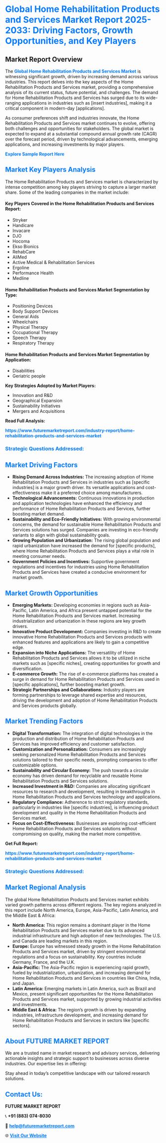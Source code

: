 <h1 style="color: #007BFF;">Global Home Rehabilitation Products and Services Market Report 2025-2033: Driving Factors, Growth Opportunities, and Key Players</h1>

<section id="overview">
<h2>Market Report Overview</h2>
<p>The <a href="https://www.futuremarketreport.com/industry-report/home-rehabilitation-products-and-services-market" style="color: #007BFF; text-decoration: none;"><strong>Global Home Rehabilitation Products and Services Market</strong></a> is witnessing significant growth, driven by increasing demand across various industries. This report delves into the key aspects of the Home Rehabilitation Products and Services market, providing a comprehensive analysis of its current status, future potential, and challenges. The demand for Home Rehabilitation Products and Services has surged due to its wide-ranging applications in industries such as [insert industries], making it a critical component in modern-day [applications].</p>
<p>As consumer preferences shift and industries innovate, the Home Rehabilitation Products and Services market continues to evolve, offering both challenges and opportunities for stakeholders. The global market is expected to expand at a substantial compound annual growth rate (CAGR) over the forecast period, driven by technological advancements, emerging applications, and increasing investments by major players.</p>
</section>

<section id="overview">
<p><a href="https://www.futuremarketreport.com/request-sample/reportId=99525" style="color: #007BFF; text-decoration: none;"><strong>Explore Sample Report Here</strong></a></p>
</section>

<section id="key-players">
<h2 style="color: #007BFF;">Market Key Players Analysis</h2>
<p>The Home Rehabilitation Products and Services market is characterized by intense competition among key players striving to capture a larger market share. Some of the leading companies in the market include:</p>
<h4>Key Players Covered in the Home Rehabilitation Products and Services Report:</h4>
<ul><li>Stryker</li><li>Handicare</li><li>Invacare</li><li>DJO</li><li>Hocoma</li><li>Ekso Bionics</li><li>RehabCare</li><li>AliMed</li><li>Active Medical &amp; Rehabilitation Services</li><li>Ergoline</li><li>Performance Health</li><li>Medline</li></ul>
<h4>Home Rehabilitation Products and Services Market Segmentation by Type:</h4>
<ul><li>Positioning Devices</li><li>Body Support Devices</li><li>General Aids</li><li>Wheelchairs</li><li>Physical Therapy</li><li>Occupational Therapy</li><li>Speech Therapy</li><li>Respiratory Therapy</li></ul>

<h4>Home Rehabilitation Products and Services Market Segmentation by Application:</h4>
<ul><li>Disabilities</li><li>Geriatric people</li></ul>
<p><strong>Key Strategies Adopted by Market Players:</strong></p>
<ul>
<li>Innovation and R&D</li>
<li>Geographical Expansion</li>
<li>Sustainability Initiatives</li>
<li>Mergers and Acquisitions</li>
</ul>
</section>

<section>
<p><strong>Read Full Analysis: </strong></p><a href="https://www.futuremarketreport.com/industry-report/home-rehabilitation-products-and-services-market" style="color: #007BFF; text-decoration: none;"><strong>https://www.futuremarketreport.com/industry-report/home-rehabilitation-products-and-services-market</strong></a>
<h3 style="color: #007BFF;">Strategic Questions Addressed:</h3>
</section>

<section id="driving-factors">
<h2 style="color: #007BFF;">Market Driving Factors</h2>
<ul>
<li><strong>Rising Demand Across Industries:</strong> The increasing adoption of Home Rehabilitation Products and Services in industries such as [specific industries] is a major growth driver. Its versatile applications and cost-effectiveness make it a preferred choice among manufacturers.</li>
<li><strong>Technological Advancements:</strong> Continuous innovations in production and application technologies have enhanced the efficiency and performance of Home Rehabilitation Products and Services, further boosting market demand.</li>
<li><strong>Sustainability and Eco-Friendly Initiatives:</strong> With growing environmental concerns, the demand for sustainable Home Rehabilitation Products and Services solutions has surged. Companies are investing in eco-friendly variants to align with global sustainability goals.</li>
<li><strong>Growing Population and Urbanization:</strong> The rising global population and rapid urbanization have increased the demand for [specific products], where Home Rehabilitation Products and Services plays a vital role in meeting consumer needs.</li>
<li><strong>Government Policies and Incentives:</strong> Supportive government regulations and incentives for industries using Home Rehabilitation Products and Services have created a conducive environment for market growth.</li>
</ul>
</section>

<section id="growth-opportunities">
<h2 style="color: #007BFF;">Market Growth Opportunities</h2>
<ul>
<li><strong>Emerging Markets:</strong> Developing economies in regions such as Asia-Pacific, Latin America, and Africa present untapped potential for the Home Rehabilitation Products and Services market. Increasing industrialization and urbanization in these regions are key growth drivers.</li>
<li><strong>Innovative Product Development:</strong> Companies investing in R&D to create innovative Home Rehabilitation Products and Services products with enhanced features and applications are likely to gain a competitive edge.</li>
<li><strong>Expansion into Niche Applications:</strong> The versatility of Home Rehabilitation Products and Services allows it to be utilized in niche markets such as [specific niches], creating opportunities for growth and diversification.</li>
<li><strong>E-commerce Growth:</strong> The rise of e-commerce platforms has created a surge in demand for Home Rehabilitation Products and Services used in [specific applications], further boosting market growth.</li>
<li><strong>Strategic Partnerships and Collaborations:</strong> Industry players are forming partnerships to leverage shared expertise and resources, driving the development and adoption of Home Rehabilitation Products and Services products globally.</li>
</ul>
</section>

<section id="trending-factors">
<h2 style="color: #007BFF;">Market Trending Factors</h2>
<ul>
<li><strong>Digital Transformation:</strong> The integration of digital technologies in the production and distribution of Home Rehabilitation Products and Services has improved efficiency and customer satisfaction.</li>
<li><strong>Customization and Personalization:</strong> Consumers are increasingly seeking personalized Home Rehabilitation Products and Services solutions tailored to their specific needs, prompting companies to offer customizable options.</li>
<li><strong>Sustainability and Circular Economy:</strong> The push towards a circular economy has driven demand for recyclable and reusable Home Rehabilitation Products and Services solutions.</li>
<li><strong>Increased Investment in R&D:</strong> Companies are allocating significant resources to research and development, resulting in breakthroughs in Home Rehabilitation Products and Services technology and applications.</li>
<li><strong>Regulatory Compliance:</strong> Adherence to strict regulatory standards, particularly in industries like [specific industries], is influencing product development and quality in the Home Rehabilitation Products and Services market.</li>
<li><strong>Focus on Cost-Effectiveness:</strong> Businesses are exploring cost-efficient Home Rehabilitation Products and Services solutions without compromising on quality, making the market more competitive.</li>
</ul>
</section>

<section>
<p><strong>Get Full Report: </strong></p><a href="https://www.futuremarketreport.com/industry-report/home-rehabilitation-products-and-services-market" style="color: #007BFF; text-decoration: none;"><strong>https://www.futuremarketreport.com/industry-report/home-rehabilitation-products-and-services-market</strong></a>
<h3 style="color: #007BFF;">Strategic Questions Addressed:</h3>
</section>


<section id="regional-analysis">
<h2 style="color: #007BFF;">Market Regional Analysis</h2>
<p>The global Home Rehabilitation Products and Services market exhibits varied growth patterns across different regions. The key regions analyzed in this report include North America, Europe, Asia-Pacific, Latin America, and the Middle East & Africa:</p>
<ul>
<li><strong>North America:</strong> This region remains a dominant player in the Home Rehabilitation Products and Services market due to its advanced industrial infrastructure and high adoption of new technologies. The U.S. and Canada are leading markets in this region.</li>
<li><strong>Europe:</strong> Europe has witnessed steady growth in the Home Rehabilitation Products and Services market, driven by stringent environmental regulations and a focus on sustainability. Key countries include Germany, France, and the U.K.</li>
<li><strong>Asia-Pacific:</strong> The Asia-Pacific region is experiencing rapid growth, fueled by industrialization, urbanization, and increasing demand for Home Rehabilitation Products and Services in countries like China, India, and Japan.</li>
<li><strong>Latin America:</strong> Emerging markets in Latin America, such as Brazil and Mexico, present significant opportunities for the Home Rehabilitation Products and Services market, supported by growing industrial activities and investments.</li>
<li><strong>Middle East & Africa:</strong> The region’s growth is driven by expanding industries, infrastructure development, and increasing demand for Home Rehabilitation Products and Services in sectors like [specific sectors].</li>
</ul>
</section>

<footer>
<h2 style="color: #007BFF;">About FUTURE MARKET REPORT</h2>
<p>We are a trusted name in market research and advisory services, delivering actionable insights and strategic support to businesses across diverse industries. Our expertise lies in offering:</p>

<p>Stay ahead in today’s competitive landscape with our tailored research solutions.</p>

<h2 style="color: #007BFF;">Contact Us:</h2>
<p><strong>FUTURE MARKET REPORT</strong></p>
<p>📞 <strong>+91 (883) 074-8030</strong></p>
<p>📧 <strong><a href="mailto:help@futuremarketreport.com" style="color: #007BFF;">help@futuremarketreport.com</a></strong></p>
<p>🌐 <strong><a href="https://www.futuremarketreport.com/" style="color: #007BFF;">Visit Our Website</a></strong></p>
</footer>